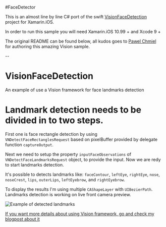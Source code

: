 #FaceDetector

This is an almost line by line C# port of the swift [VisionFaceDetection](https://github.com/DroidsOnRoids/VisionFaceDetection) project for Xamarin.iOS.

In order to run this sample you will need Xamarin.iOS 10.99 + and Xcode 9 +

The original README can be found below, all kudos goes to [Pawel Chmiel](https://github.com/PChmiel) for authoring this amazing Vision sample.

--


# VisionFaceDetection
An example of use a Vision framework for face landmarks detection

# Landmark detection needs to be divided in to two steps.
First one is face rectangle detection by using `VNDetectFaceRectanglesRequest` based on pixelBuffer provided by delegate function `captureOutput`.

Next we need to setup the property `inputFaceObservations` of `VNDetectFaceLandmarksRequest` object, to provide the input.
Now we are redy to start landmarks detection. 

It's possible to detects landmarks like: `faceContour`, `leftEye`, `rightEye`, `nose`, `noseCrest`, `lips`, `outerLips`, `leftEyebrow`, and `rightEyebrow`.

To display the results I'm using multiple `CAShapeLayer` with `UIBezierPath`. 
Landmarks detection is working on live front camera preview.

![Example of detected landmarks](https://www.thedroidsonroids.com/wp-content/uploads/2017/06/IMG_4A14A90AF6C1-1-229x406@2x.jpeg)

[If you want more details about using Vision framework, go and check my blogpost about it](https://www.thedroidsonroids.com/blog/face-and-faces-landmarks-detection-using-vision-framework)
